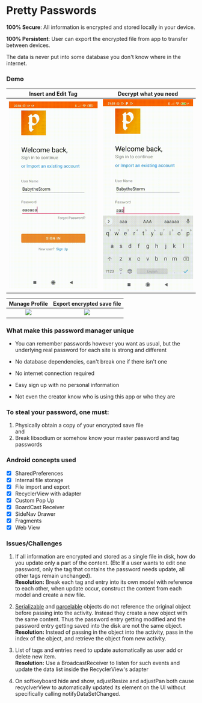 
# Pretty Passwords    
**100% Secure**: All information is encrypted and stored locally in your device. 
  
**100% Persistent**: User can export the encrypted file from app to transfer between devices.  

The data is never put into some database you don't know where in the internet.

### Demo

|Insert and Edit Tag|Decrypt what you need|
|:---:|:---:|
|![](demo/normal_add.gif)|![](demo/decrypt_tag.gif)|
    
|Manage Profile | Export encrypted save file|
|:---:|:---:|
|![](demo/sidenav.gif)|![](demo/export.gif)|    
    
### What make this password manager unique  
- You can remember passwords however you want as usual, but the underlying real password for each site is strong and different    
    
- No database dependencies, can't break one if there isn't one    
    
- No internet connection required
    
- Easy sign up with no personal information    

- Not even the creator know who is using this app or who they are    
     
### To steal your password, one must:    
1. Physically obtain a copy of your encrypted save file    
  and    
2. Break libsodium or somehow know your master password and tag passwords    
    
### Android concepts used  
- [x] SharedPreferences  
- [x] Internal file storage
- [x] File import and export
- [x] RecyclerView with adapter  
- [x] Custom Pop Up  
- [x] BoardCast Receiver  
- [x] SideNav Drawer  
- [x] Fragments  
- [x] Web View
    
### Issues/Challenges    
 1. If all information are encrypted and stored as a single file in disk, how do you update only a part of the content. (Etc If a user wants to edit one password, only the tag that contains the password needs update, all other tags remain unchanged).    
**Resolution:** Break each tag and entry into its own model with reference to each other, when update occur, construct the content from each model and create a new file.  
    
2. [Serializable](https://stackoverflow.com/questions/44698863/bundle-putserializable-serializing-reference-not-value) and [parcelable](https://stackoverflow.com/questions/37694110/when-a-parcelable-object-is-passed-through-an-intent-does-it-update-with-refere) objects do not reference the original object before passing into the activity. Instead they create a new object with the same content. Thus the password entry getting modified and the password entry getting saved into the disk are not the same object.    
**Resolution:** Instead of passing in the object into the activity, pass in the index of the object, and retrieve the object from new activity.    
  
3. List of tags and entries need to update automatically as user add or delete new item.    
**Resolution:** Use a BroadcastReceiver to listen for such events and update the data list inside the RecyclerView's adapter    
  
4. On softkeyboard hide and show, adjustResize and adjustPan both cause recyclverView to automatically updated its element on the UI without specifically calling notifyDataSetChanged.  
    
